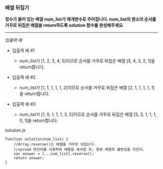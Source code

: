 ### 배열 뒤집기

**정수가 들어 있는 배열 num_list가 매개변수로 주어집니다. num_list의 원소의 순서를 거꾸로 뒤집은 배열을 return하도록 solution 함수를 완성해주세요.**

---

_입출력 예_

- 입출력 예 #1

  - num_list가 [1, 2, 3, 4, 5]이므로 순서를 거꾸로 뒤집은 배열 [5, 4, 3, 2, 1]을 return합니다.

- 입출력 예 #2

  - num_list가 [1, 1, 1, 1, 1, 2]이므로 순서를 거꾸로 뒤집은 배열 [2, 1, 1, 1, 1, 1]을 return합니다.

- 입출력 예 #3

  - num_list가 [1, 0, 1, 1, 1, 3, 5]이므로 순서를 거꾸로 뒤집은 배열 [5, 3, 1, 1, 1, 0, 1]을 return합니다.

_solution.js_

```
function solution(num_list) {
    //Array.reverse()는 배열을 거꾸로 뒤집는다.
    //spread 연산자를 사용하여 배열을 복사한 후, 원본 배열의 불변성을 지킨다.
    var answer = [...num_list].reverse();
    return answer;
}
```
